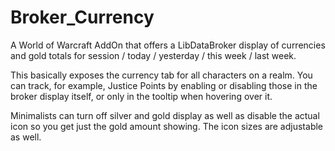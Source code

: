 # Broker_Currency

A World of Warcraft AddOn that offers a LibDataBroker display of currencies and gold totals for session / today / yesterday / this week / last week.

This basically exposes the currency tab for all characters on a realm. You can track, for example, Justice Points by enabling or disabling those in the broker display itself, or only in the tooltip when hovering over it.

Minimalists can turn off silver and gold display as well as disable the actual icon so you get just the gold amount showing. The icon sizes are adjustable as well.
